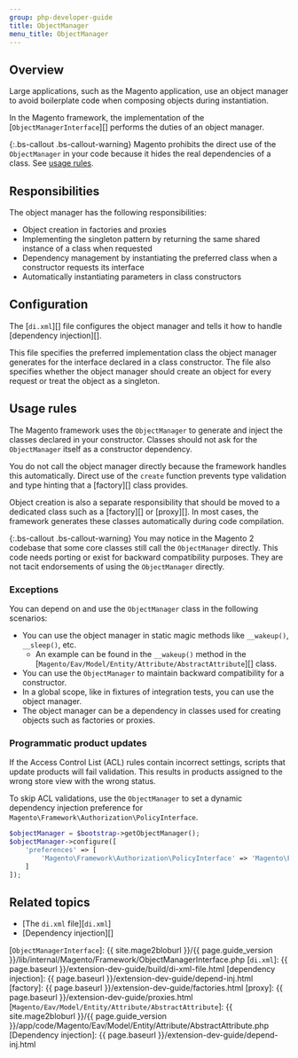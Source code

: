 ```yaml
---
group: php-developer-guide
title: ObjectManager
menu_title: ObjectManager
---
```


## Overview

Large applications, such as the Magento application, use an object manager to avoid boilerplate code when composing objects during instantiation.

In the Magento framework, the implementation of the [`ObjectManagerInterface`][] performs the duties of an object manager.

{:.bs-callout .bs-callout-warning}
Magento prohibits the direct use of the `ObjectManager` in your code because it hides the real dependencies of a class.
See [usage rules][].

## Responsibilities

The object manager has the following responsibilities:

- Object creation in factories and proxies
- Implementing the singleton pattern by returning the same shared instance of a class when requested
- Dependency management by instantiating the preferred class when a constructor requests its interface
- Automatically instantiating parameters in class constructors

## Configuration

The [`di.xml`][] file configures the object manager and tells it how to handle [dependency injection][].

This file specifies the preferred implementation class the object manager generates for the interface declared in a class constructor.
The file also specifies whether the object manager should create an object for every request or treat the object as a singleton.

## Usage rules

The Magento framework uses the `ObjectManager` to generate and inject the classes declared in your constructor.
Classes should not ask for the `ObjectManager` itself as a constructor dependency.

You do not call the object manager directly because the framework handles this automatically.
Direct use of the `create` function prevents type validation and type hinting that a [factory][] class provides.

Object creation is also a separate responsibility that should be moved to a dedicated class such as a [factory][] or [proxy][].
In most cases, the framework generates these classes automatically during code compilation.

{:.bs-callout .bs-callout-warning}
You may notice in the Magento 2 codebase that some core classes still call the `ObjectManager` directly.
This code needs porting or exist for backward compatibility purposes.
They are not tacit endorsements of using the `ObjectManager` directly.

### Exceptions

You can depend on and use the `ObjectManager` class in the following scenarios:

- You can use the object manager in static magic methods like `__wakeup()`, `__sleep()`, etc.
  - An example can be found in the `__wakeup()` method in the [`Magento/Eav/Model/Entity/Attribute/AbstractAttribute`][] class.
- You can use the `ObjectManager` to maintain backward compatibility for a constructor.
- In a global scope, like in fixtures of integration tests, you can use the object manager.
- The object manager can be a dependency in classes used for creating objects such as factories or proxies.

### Programmatic product updates

If the Access Control List (ACL) rules contain incorrect settings, scripts that update products will fail validation.
This results in products assigned to the wrong store view with the wrong status.

To skip ACL validations, use the `ObjectManager` to set a dynamic dependency injection preference for `Magento\Framework\Authorization\PolicyInterface`.

``` php
$objectManager = $bootstrap->getObjectManager();
$objectManager->configure([
    'preferences' => [
        'Magento\Framework\Authorization\PolicyInterface' => 'Magento\Framework\Authorization\Policy\DefaultPolicy'
    ]
]);
```

## Related topics

- [The `di.xml` file][`di.xml`]
- [Dependency injection][]

[`ObjectManagerInterface`]: {{ site.mage2bloburl }}/{{ page.guide_version }}/lib/internal/Magento/Framework/ObjectManagerInterface.php
[`di.xml`]: {{ page.baseurl }}/extension-dev-guide/build/di-xml-file.html
[dependency injection]: {{ page.baseurl }}/extension-dev-guide/depend-inj.html
[factory]: {{ page.baseurl }}/extension-dev-guide/factories.html
[proxy]: {{ page.baseurl }}/extension-dev-guide/proxies.html
[`Magento/Eav/Model/Entity/Attribute/AbstractAttribute`]: {{ site.mage2bloburl }}/{{ page.guide_version }}/app/code/Magento/Eav/Model/Entity/Attribute/AbstractAttribute.php
[Dependency injection]: {{ page.baseurl }}/extension-dev-guide/depend-inj.html

[usage rules]: #usage-rules
